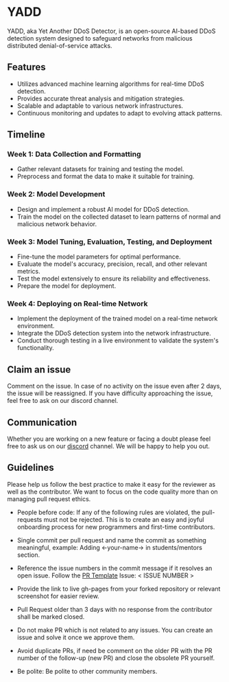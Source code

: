 # YADD

YADD, aka Yet Another DDoS Detector, is an open-source AI-based DDoS detection system designed to safeguard networks from malicious distributed denial-of-service attacks.

## Features

- Utilizes advanced machine learning algorithms for real-time DDoS detection.
- Provides accurate threat analysis and mitigation strategies.
- Scalable and adaptable to various network infrastructures.
- Continuous monitoring and updates to adapt to evolving attack patterns.

## Timeline

### Week 1: Data Collection and Formatting

- Gather relevant datasets for training and testing the model.
- Preprocess and format the data to make it suitable for training.

### Week 2: Model Development

- Design and implement a robust AI model for DDoS detection.
- Train the model on the collected dataset to learn patterns of normal and malicious network behavior.

### Week 3: Model Tuning, Evaluation, Testing, and Deployment

- Fine-tune the model parameters for optimal performance.
- Evaluate the model's accuracy, precision, recall, and other relevant metrics.
- Test the model extensively to ensure its reliability and effectiveness.
- Prepare the model for deployment.

### Week 4: Deploying on Real-time Network

- Implement the deployment of the trained model on a real-time network environment.
- Integrate the DDoS detection system into the network infrastructure.
- Conduct thorough testing in a live environment to validate the system's functionality.

## Claim an issue
Comment on the issue. In case of no activity on the issue even after 2 days, the issue will be reassigned. If you have difficulty approaching the issue, feel free to ask on our discord channel.
## Communication 
Whether you are working on a new feature or facing a doubt please feel free to ask us on our [discord](https://discord.com/channels/885149696249708635/1182981039564525579) channel. We will be happy to help you out.

## Guidelines 
Please help us follow the best practice to make it easy for the reviewer as well as the contributor. We want to focus on the code quality more than on managing pull request ethics.

- People before code: If any of the following rules are violated, the pull-requests must not be rejected. This is to create an easy and joyful onboarding process for new programmers and first-time contributors.

- Single commit per pull request and name the commit as something meaningful, example: Adding <-your-name-> in students/mentors section.

- Reference the issue numbers in the commit message if it resolves an open issue. Follow the [PR Template](https://github.com/opencodeiiita/SaveMyForm-Frontend/blob/main/.github/pull_request_template.md) Issue: < ISSUE NUMBER >

- Provide the link to live gh-pages from your forked repository or relevant screenshot for easier review.

- Pull Request older than 3 days with no response from the contributor shall be marked closed.

- Do not make PR which is not related to any issues. You can create an issue and solve it once we approve them.

- Avoid duplicate PRs, if need be comment on the older PR with the PR number of the follow-up (new PR) and close the obsolete PR yourself.

- Be polite: Be polite to other community members.
